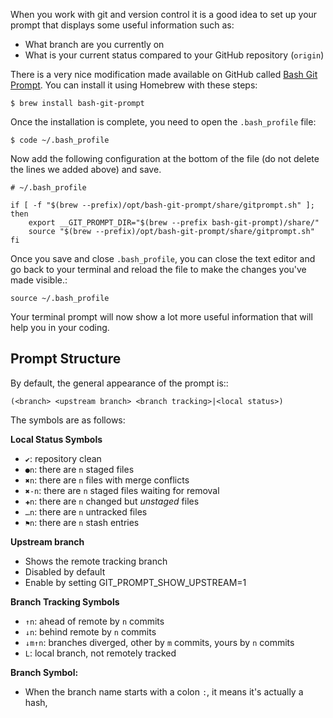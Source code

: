 
When you work with git and version control it is a good idea to set up your prompt that displays some useful information such as:

-   What branch are you currently on
-   What is your current status compared to your GitHub repository (`origin`)

There is a very nice modification made available on GitHub called [Bash Git Prompt](https://github.com/magicmonty/bash-git-prompt). You can install it using Homebrew with these steps:
```
$ brew install bash-git-prompt
```
Once the installation is complete, you need to open the `.bash_profile` file:
```
$ code ~/.bash_profile
```
Now add the following configuration at the bottom of the file (do not delete the lines we added above) and save.
```
# ~/.bash_profile

if [ -f "$(brew --prefix)/opt/bash-git-prompt/share/gitprompt.sh" ]; then
    export __GIT_PROMPT_DIR="$(brew --prefix bash-git-prompt)/share/"
    source "$(brew --prefix)/opt/bash-git-prompt/share/gitprompt.sh"
fi
```
Once you save and close `.bash_profile`, you can close the text editor and go back to your terminal and reload the file to make the changes you've made visible.:
```
source ~/.bash_profile
```
Your terminal prompt will now show a lot more useful information that will help you in your coding.


## Prompt Structure

By default, the general appearance of the prompt is::
```
(<branch> <upstream branch> <branch tracking>|<local status>)
```
The symbols are as follows:

**Local Status Symbols**

-   `✔`: repository clean
-   `●n`: there are `n` staged files
-   `✖n`: there are `n` files with merge conflicts
-   `✖-n`: there are `n` staged files waiting for removal
-   `✚n`: there are `n` changed but _unstaged_ files
-   `…n`: there are `n` untracked files
-   `⚑n`: there are `n` stash entries

**Upstream branch**

-   Shows the remote tracking branch
-   Disabled by default
-   Enable by setting GIT_PROMPT_SHOW_UPSTREAM=1

**Branch Tracking Symbols**

-   `↑n`: ahead of remote by `n` commits
-   `↓n`: behind remote by `n` commits
-   `↓m↑n`: branches diverged, other by `m` commits, yours by `n` commits
-   `L`: local branch, not remotely tracked

**Branch Symbol:**

-   When the branch name starts with a colon `:`, it means it's actually a hash,